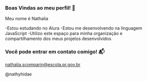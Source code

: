 ### Boas Vindas ao meu perfil! 🤍

Meu nome é Nathalia 

-Estou estudando no Alura 
-Estou me desenvolvendo na linguagem JavaScript
-Utilizo este espaço para minha organização e compartilhamento dos meus projetos desenvolvidos 

### Você pode entrar em contato comigo! 📬

nathalia.scomparin@escola.pr.gov.br

@nathyhidae
